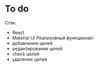 # To do
Стэк:
- React 
- Material UI
Реализовный функционал:
- добавление целей
- редактирование целей
- check целей
- удаление целей 
